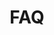 ---
title: FAQ
emoji: 🌍
colorFrom: blue
colorTo: pink
sdk: gradio
python_version: 3.10
sdk_version: 3.35.2
app_file: app.py
pinned: false
---